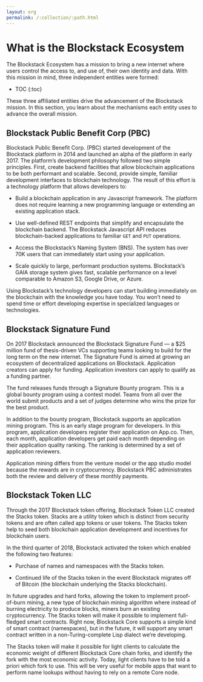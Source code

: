 ```yaml
---
layout: org
permalink: /:collection/:path.html
---
```

# What is the Blockstack Ecosystem

The Blockstack Ecosystem has a mission to bring a new internet where users
control the access to, and use of, their own identity and data. With this
mission in mind, three independent entities were formed:

* TOC
{:toc}

These three affiliated entities drive the advancement of the Blockstack mission.
In this section, you learn about the mechanisms each entity uses to advance the
overall mission.


## Blockstack Public Benefit Corp (PBC)

Blockstack Public Benefit Corp. (PBC) started development of the Blockstack
platform in 2014 and launched an alpha of the platform in early 2017. The
platform’s development philosophy followed two simple principles. First, create
backend facilities that allow blockchain applications to be both performant and
scalable. Second, provide simple, familiar development interfaces to blockchain
technology. The result of this effort is a technology platform that allows
developers to:

- Build a blockchain application in any Javascript framework. The platform does not require learning a new programming language or extending an existing application stack.

- Use well-defined REST endpoints that simplify and encapsulate the blockchain backend. The Blockstack Javascript API reduces blockchain-backed applications to familiar `GET` and `PUT` operations.

- Access the Blockstack’s Naming System (BNS). The system has over 70K users that can immediately start using your application.

- Scale quickly to large, performant production systems. Blockstack’s GAIA storage system gives fast, scalable performance on a level comparable to Amazon S3, Google Drive, or Azure.

Using Blockstack’s technology developers can start building immediately on the
blockchain with the knowledge you have today. You won’t need to spend time or
effort developing expertise in specialized languages or technologies.

## Blockstack Signature Fund

On 2017 Blockstack announced the Blockstack Signature Fund — a $25 million fund
of thesis-driven VCs supporting teams looking to build for the long term on the
new internet. The Signature Fund is aimed at growing an ecosystem of
decentralized applications on Blockstack. Application creators can apply for
funding. Application investors can apply to qualify as a funding partner.

The fund releases funds through a Signature Bounty program. This is a global
bounty program using a contest model. Teams from all over the world submit
products and a set of judges determine who wins the prize for the best product.

In addition to the bounty program, Blockstack supports an application mining
program. This is an early stage program for developers. In this program,
application developers register their application on App.co. Then, each month,
application developers get paid each month depending on their application
quality ranking. The ranking is determined by a set of application reviewers.

Application mining differs from the venture model or the app studio model
because the rewards are in cryptocurrency. Blockstack PBC administrates both the
review and delivery of these monthly payments.

## Blockstack Token LLC

Through the 2017 Blockstack token offering, Blockstack Token LLC created the
Stacks token. Stacks are a utility token which is distinct from security tokens
and are often called app tokens or user tokens. The Stacks token help to seed
both blockchain application development and incentives for blockchain users.

In the third quarter of 2018, Blockstack activated the token which enabled the
following two features:

* Purchase of names and namespaces with the Stacks token.

* Continued life of the Stacks token in the event Blockstack migrates off of Bitcoin (the blockchain underlying the Stacks blockchain).

In future upgrades and hard forks, allowing the token to implement proof-of-burn
mining, a new type of blockchain mining algorithm where instead of burning
electricity to produce blocks, miners burn an existing cryptocurrency. The
Stacks token will make it possible to implement full-fledged smart contracts.
Right now, Blockstack Core supports a simple kind of smart contract
(namespaces), but in the future, it will support any smart contract written in a
non-Turing-complete Lisp dialect we’re developing.

The Stacks token will make it possible for light clients to calculate the
economic weight of different Blockstack Core chain forks, and identify the fork
with the most economic activity. Today, light clients have to be told a priori
which fork to use. This will be very useful for mobile apps that want to perform
name lookups without having to rely on a remote Core node.
